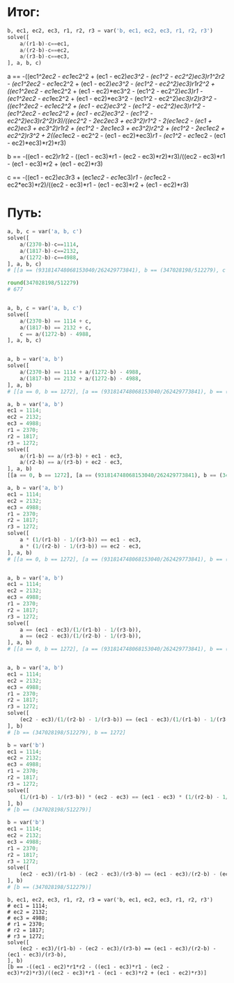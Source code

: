 # Итог:
```python
b, ec1, ec2, ec3, r1, r2, r3 = var('b, ec1, ec2, ec3, r1, r2, r3')
solve([
    a/(r1-b)-c==ec1, 
    a/(r2-b)-c==ec2,
    a/(r3-b)-c==ec3,
], a, b, c)
```
a == -((ec1^2*ec2 - ec1*ec2^2 + (ec1 - ec2)*ec3^2 - (ec1^2 - ec2^2)*ec3)*r1^2*r2 - (ec1^2*ec2 - ec1*ec2^2 + (ec1 - ec2)*ec3^2 - (ec1^2 - ec2^2)*ec3)*r1*r2^2 + ((ec1^2*ec2 - ec1*ec2^2 + (ec1 - ec2)*ec3^2 - (ec1^2 - ec2^2)*ec3)*r1 - (ec1^2*ec2 - ec1*ec2^2 + (ec1 - ec2)*ec3^2 - (ec1^2 - ec2^2)*ec3)*r2)*r3^2 - ((ec1^2*ec2 - ec1*ec2^2 + (ec1 - ec2)*ec3^2 - (ec1^2 - ec2^2)*ec3)*r1^2 - (ec1^2*ec2 - ec1*ec2^2 + (ec1 - ec2)*ec3^2 - (ec1^2 - ec2^2)*ec3)*r2^2)*r3)/((ec2^2 - 2*ec2*ec3 + ec3^2)*r1^2 - 2*(ec1*ec2 - (ec1 + ec2)*ec3 + ec3^2)*r1*r2 + (ec1^2 - 2*ec1*ec3 + ec3^2)*r2^2 + (ec1^2 - 2*ec1*ec2 + ec2^2)*r3^2 + 2*((ec1*ec2 - ec2^2 - (ec1 - ec2)*ec3)*r1 - (ec1^2 - ec1*ec2 - (ec1 - ec2)*ec3)*r2)*r3)

b == -((ec1 - ec2)*r1*r2 - ((ec1 - ec3)*r1 - (ec2 - ec3)*r2)*r3)/((ec2 - ec3)*r1 - (ec1 - ec3)*r2 + (ec1 - ec2)*r3)

c == -((ec1 - ec2)*ec3*r3 + (ec1*ec2 - ec1*ec3)*r1 - (ec1*ec2 - ec2*ec3)*r2)/((ec2 - ec3)*r1 - (ec1 - ec3)*r2 + (ec1 - ec2)*r3)

# Путь:
```python
a, b, c = var('a, b, c')
solve([
    a/(2370-b)-c==1114, 
    a/(1817-b)-c==2132,
    a/(1272-b)-c==4988,
], a, b, c)
# [[a == (931814748068153040/262429773841), b == (347028198/512279), c == (503988164/512279)]]

round(347028198/512279)
# 677


a, b, c = var('a, b, c')
solve([
    a/(2370-b) == 1114 + c, 
    a/(1817-b) == 2132 + c,
    c == a/(1272-b) - 4988,
], a, b, c)


a, b = var('a, b')
solve([
    a/(2370-b) == 1114 + a/(1272-b) - 4988, 
    a/(1817-b) == 2132 + a/(1272-b) - 4988,
], a, b)
# [[a == 0, b == 1272], [a == (931814748068153040/262429773841), b == (347028198/512279)]]
```
```python
a, b = var('a, b')
ec1 = 1114;
ec2 = 2132;
ec3 = 4988;
r1 = 2370;
r2 = 1817;
r3 = 1272;
solve([
    a/(r1-b) == a/(r3-b) + ec1 - ec3,
    a/(r2-b) == a/(r3-b) + ec2 - ec3,
], a, b)
[[a == 0, b == 1272], [a == (931814748068153040/262429773841), b == (347028198/512279)]]
```
```python
a, b = var('a, b')
ec1 = 1114;
ec2 = 2132;
ec3 = 4988;
r1 = 2370;
r2 = 1817;
r3 = 1272;
solve([
    a * (1/(r1-b) - 1/(r3-b)) == ec1 - ec3,
    a * (1/(r2-b) - 1/(r3-b)) == ec2 - ec3,
], a, b)
# [[a == 0, b == 1272], [a == (931814748068153040/262429773841), b == (347028198/512279)]]


a, b = var('a, b')
ec1 = 1114;
ec2 = 2132;
ec3 = 4988;
r1 = 2370;
r2 = 1817;
r3 = 1272;
solve([
    a == (ec1 - ec3)/(1/(r1-b) - 1/(r3-b)),
    a == (ec2 - ec3)/(1/(r2-b) - 1/(r3-b)),
], a, b)
# [[a == 0, b == 1272], [a == (931814748068153040/262429773841), b == (347028198/512279)]]


a, b = var('a, b')
ec1 = 1114;
ec2 = 2132;
ec3 = 4988;
r1 = 2370;
r2 = 1817;
r3 = 1272;
solve([
    (ec2 - ec3)/(1/(r2-b) - 1/(r3-b)) == (ec1 - ec3)/(1/(r1-b) - 1/(r3-b)),
], b)
# [b == (347028198/512279), b == 1272]
```

```python
b = var('b')
ec1 = 1114;
ec2 = 2132;
ec3 = 4988;
r1 = 2370;
r2 = 1817;
r3 = 1272;
solve([
    (1/(r1-b) - 1/(r3-b)) * (ec2 - ec3) == (ec1 - ec3) * (1/(r2-b) - 1/(r3-b)),
], b)
# [b == (347028198/512279)]
```


```python
b = var('b')
ec1 = 1114;
ec2 = 2132;
ec3 = 4988;
r1 = 2370;
r2 = 1817;
r3 = 1272;
solve([
    (ec2 - ec3)/(r1-b) - (ec2 - ec3)/(r3-b) == (ec1 - ec3)/(r2-b) - (ec1 - ec3)/(r3-b),
], b)
# [b == (347028198/512279)]
```

```
b, ec1, ec2, ec3, r1, r2, r3 = var('b, ec1, ec2, ec3, r1, r2, r3')
# ec1 = 1114;
# ec2 = 2132;
# ec3 = 4988;
# r1 = 2370;
# r2 = 1817;
# r3 = 1272;
solve([
    (ec2 - ec3)/(r1-b) - (ec2 - ec3)/(r3-b) == (ec1 - ec3)/(r2-b) - (ec1 - ec3)/(r3-b),
], b)
[b == -((ec1 - ec2)*r1*r2 - ((ec1 - ec3)*r1 - (ec2 - ec3)*r2)*r3)/((ec2 - ec3)*r1 - (ec1 - ec3)*r2 + (ec1 - ec2)*r3)]
```
